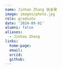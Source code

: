 ```yaml
---
name: Jinhao Zhang 张金昊
image: images/photo.jpg
role: graduate
date: '2024-09-01'
alumni: false
aliases:
  - Jinhao Zhang
links:
  home-page: 
  email: 
  orcid: 
  github: 
---
```


